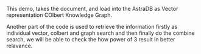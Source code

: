 This demo, takes the document, and load into the AstraDB as
Vector representation
COlbert
Knowledge Graph.


Another part of the code is used to retrieve the information firstly as individual vector, colbert and graph search and then finally do the combine search, we will be able to check the how power of 3 result in better relavance.


